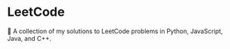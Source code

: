 # LeetCode
🚀 A collection of my solutions to LeetCode problems in Python, JavaScript, Java, and C++.

